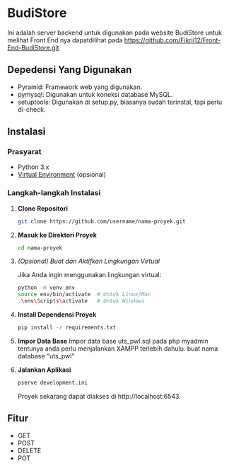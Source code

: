 # BudiStore

Ini adalah server backend untuk digunakan pada website BudiStore untuk melihat Front End nya dapatdilihat pada https://github.com/Fikrii12/Front-End-BudiStore.git

## Depedensi Yang Digunakan

- Pyramid: Framework web yang digunakan.
- pymysql: Digunakan untuk koneksi database MySQL.
- setuptools: Digunakan di setup.py, biasanya sudah terinstal, tapi perlu di-check.

## Instalasi

### Prasyarat
- Python 3.x
- [Virtual Environment](https://docs.python.org/3/library/venv.html) (opsional)

### Langkah-langkah Instalasi

1. **Clone Repositori**

    ```bash
    git clone https://github.com/username/nama-proyek.git
    ```

2. **Masuk ke Direktori Proyek**

    ```bash
    cd nama-proyek
    ```

3. *(Opsional) Buat dan Aktifkan Lingkungan Virtual*

    Jika Anda ingin menggunakan lingkungan virtual:

    ```bash
    python -m venv env
    source env/bin/activate  # Untuk Linux/Mac
    .\env\Scripts\activate   # Untuk Windows
    ```

4. **Install Dependensi Proyek**

    ```bash
    pip install -r requirements.txt
    ```
5. **Impor Data Base**
   Impor data base uts_pwl.sql pada php myadmin tentunya anda perlu menjalankan XAMPP terlebih dahulu. buat nama database "uts_pwl"

6. **Jalankan Aplikasi**

    ```bash
    pserve development.ini
    ```

    Proyek sekarang dapat diakses di http://localhost:6543.


## Fitur

- GET
- POST
- DELETE
- POT


